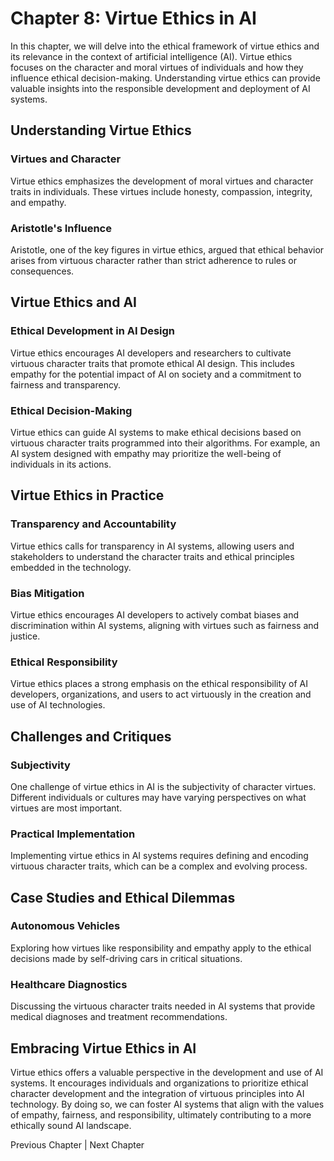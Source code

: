 Chapter 8: Virtue Ethics in AI
==============================

In this chapter, we will delve into the ethical framework of virtue ethics and its relevance in the context of artificial intelligence (AI). Virtue ethics focuses on the character and moral virtues of individuals and how they influence ethical decision-making. Understanding virtue ethics can provide valuable insights into the responsible development and deployment of AI systems.

Understanding Virtue Ethics
---------------------------

### Virtues and Character

Virtue ethics emphasizes the development of moral virtues and character traits in individuals. These virtues include honesty, compassion, integrity, and empathy.

### Aristotle's Influence

Aristotle, one of the key figures in virtue ethics, argued that ethical behavior arises from virtuous character rather than strict adherence to rules or consequences.

Virtue Ethics and AI
--------------------

### Ethical Development in AI Design

Virtue ethics encourages AI developers and researchers to cultivate virtuous character traits that promote ethical AI design. This includes empathy for the potential impact of AI on society and a commitment to fairness and transparency.

### Ethical Decision-Making

Virtue ethics can guide AI systems to make ethical decisions based on virtuous character traits programmed into their algorithms. For example, an AI system designed with empathy may prioritize the well-being of individuals in its actions.

Virtue Ethics in Practice
-------------------------

### Transparency and Accountability

Virtue ethics calls for transparency in AI systems, allowing users and stakeholders to understand the character traits and ethical principles embedded in the technology.

### Bias Mitigation

Virtue ethics encourages AI developers to actively combat biases and discrimination within AI systems, aligning with virtues such as fairness and justice.

### Ethical Responsibility

Virtue ethics places a strong emphasis on the ethical responsibility of AI developers, organizations, and users to act virtuously in the creation and use of AI technologies.

Challenges and Critiques
------------------------

### Subjectivity

One challenge of virtue ethics in AI is the subjectivity of character virtues. Different individuals or cultures may have varying perspectives on what virtues are most important.

### Practical Implementation

Implementing virtue ethics in AI systems requires defining and encoding virtuous character traits, which can be a complex and evolving process.

Case Studies and Ethical Dilemmas
---------------------------------

### Autonomous Vehicles

Exploring how virtues like responsibility and empathy apply to the ethical decisions made by self-driving cars in critical situations.

### Healthcare Diagnostics

Discussing the virtuous character traits needed in AI systems that provide medical diagnoses and treatment recommendations.

Embracing Virtue Ethics in AI
-----------------------------

Virtue ethics offers a valuable perspective in the development and use of AI systems. It encourages individuals and organizations to prioritize ethical character development and the integration of virtuous principles into AI technology. By doing so, we can foster AI systems that align with the values of empathy, fairness, and responsibility, ultimately contributing to a more ethically sound AI landscape.

Previous Chapter \| Next Chapter
